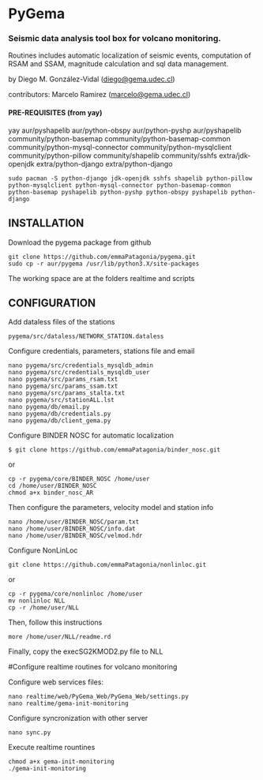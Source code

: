 # PyGema
### Seismic data analysis tool box for volcano monitoring. 

Routines includes automatic localization of seismic events, 
computation of RSAM and SSAM, magnitude calculation and sql data management. 

by Diego M. González-Vidal (diego@gema.udec.cl)

contributors:
   Marcelo Ramirez (marcelo@gema.udec.cl)


#### PRE-REQUISITES (from yay)


yay aur/pyshapelib
aur/python-obspy
aur/python-pyshp
aur/pyshapelib
community/python-basemap
community/python-basemap-common
community/python-mysql-connector
community/python-mysqlclient
community/python-pillow
community/shapelib
community/sshfs
extra/jdk-openjdk
extra/python-django
extra/python-django


```
sudo pacman -S python-django jdk-openjdk sshfs shapelib python-pillow python-mysqlclient python-mysql-connector python-basemap-common python-basemap pyshapelib python-pyshp python-obspy pyshapelib python-django
```

## INSTALLATION
 Download the pygema package from github
```
git clone https://github.com/emmaPatagonia/pygema.git
sudo cp -r aur/pygema /usr/lib/python3.X/site-packages
```
The working space are at the folders realtime and scripts



## CONFIGURATION 
Add dataless files of the stations
```
pygema/src/dataless/NETWORK_STATION.dataless
```

Configure credentials, parameters, stations file and email

```
nano pygema/src/credentials_mysqldb_admin 
nano pygema/src/credentials_mysqldb_user
nano pygema/src/params_rsam.txt
nano pygema/src/params_ssam.txt
nano pygema/src/params_stalta.txt
nano pygema/src/stationALL.lst
nano pygema/db/email.py
nano pygema/db/credentials.py
nano pygema/db/client_gema.py
```

Configure BINDER NOSC for automatic localization
```
$ git clone https://github.com/emmaPatagonia/binder_nosc.git
```
or

```
cp -r pygema/core/BINDER_NOSC /home/user
cd /home/user/BINDER_NOSC
chmod a+x binder_nosc_AR
```
Then configure the parameters, velocity model and station info

```
nano /home/user/BINDER_NOSC/param.txt
nano /home/user/BINDER_NOSC/info.dat
nano /home/user/BINDER_NOSC/velmod.hdr
```

 Configure NonLinLoc

```
git clone https://github.com/emmaPatagonia/nonlinloc.git
```
or
```
cp -r pygema/core/nonlinloc /home/user
mv nonlinloc NLL
cp -r /home/user/NLL
```
Then, follow this instructions
```
more /home/user/NLL/readme.rd
```
Finally, copy the execSG2KMOD2.py file to NLL



#Configure realtime routines for volcano monitoring

Configure web services files: 
```
nano realtime/web/PyGema_Web/PyGema_Web/settings.py 
nano realtime/gema-init-monitoring
```
Configure syncronization with other server

```
nano sync.py
```

Execute realtime rountines
```
chmod a+x gema-init-monitoring
./gema-init-monitoring
```

